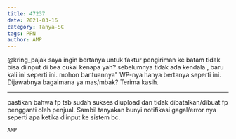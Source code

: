 ```yaml
---
title: 47237
date: 2021-03-16
category: Tanya-SC
tags: PPN
author: AMP
---
```


@kring_pajak saya ingin bertanya untuk faktur pengiriman ke batam tidak bisa diinput di bea cukai kenapa yah? sebelumnya tidak ada kendala , baru kali ini seperti ini. mohon bantuannya" WP-nya hanya bertanya seperti ini. Dijawabnya bagaimana ya mas/mbak? Terima kasih.

---

pastikan bahwa fp tsb sudah sukses diupload dan tidak dibatalkan/dibuat fp pengganti oleh penjual. Sambil tanyakan bunyi notifikasi gagal/error nya seperti apa ketika diinput ke sistem bc.

`AMP`
